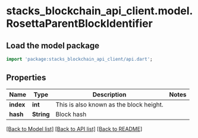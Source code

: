 # stacks_blockchain_api_client.model.RosettaParentBlockIdentifier

## Load the model package
```dart
import 'package:stacks_blockchain_api_client/api.dart';
```

## Properties
Name | Type | Description | Notes
------------ | ------------- | ------------- | -------------
**index** | **int** | This is also known as the block height. | 
**hash** | **String** | Block hash | 

[[Back to Model list]](../README.md#documentation-for-models) [[Back to API list]](../README.md#documentation-for-api-endpoints) [[Back to README]](../README.md)


